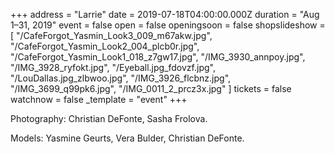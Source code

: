 +++
address = "Larrie"
date = 2019-07-18T04:00:00.000Z
duration = "Aug 1–31, 2019"
event = false
open = false
openingsoon = false
shopslideshow = [
  "/CafeForgot_Yasmin_Look3_009_m67akw.jpg",
  "/CafeForgot_Yasmin_Look2_004_plcb0r.jpg",
  "/CafeForgot_Yasmin_Look1_018_z7gw17.jpg",
  "/IMG_3930_annpoy.jpg",
  "/IMG_3928_ryfokt.jpg",
  "/Eyeball.jpg_fdovzf.jpg",
  "/LouDallas.jpg_zlbwoo.jpg",
  "/IMG_3926_flcbnz.jpg",
  "/IMG_3699_q99pk6.jpg",
  "/IMG_0011_2_prcz3x.jpg"
]
tickets = false
watchnow = false
_template = "event"
+++

Photography: Christian DeFonte, Sasha Frolova.

Models: Yasmine Geurts, Vera Bulder, Christian DeFonte.
